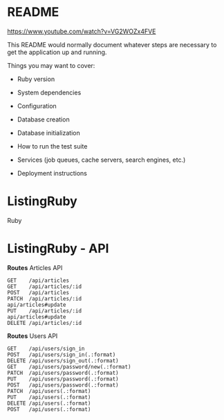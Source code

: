 # README
https://www.youtube.com/watch?v=VG2WOZx4FVE

This README would normally document whatever steps are necessary to get the
application up and running.

Things you may want to cover:

* Ruby version

* System dependencies

* Configuration

* Database creation

* Database initialization

* How to run the test suite

* Services (job queues, cache servers, search engines, etc.)

* Deployment instructions

# ListingRuby
Ruby

# ListingRuby - API
**Routes**
Articles API
```
GET    /api/articles
GET    /api/articles/:id
POST   /api/articles 
PATCH  /api/articles/:id                                                           api/articles#update
PUT    /api/articles/:id                                                              api/articles#update
DELETE /api/articles/:id
```
**Routes**
Users API
```
GET    /api/users/sign_in
POST   /api/users/sign_in(.:format)
DELETE /api/users/sign_out(.:format)
GET    /api/users/password/new(.:format)                        
PATCH  /api/users/password(.:format)                            
PUT    /api/users/password(.:format)                            
POST   /api/users/password(.:format)                            
PATCH  /api/users(.:format)                                     
PUT    /api/users(.:format)                                     
DELETE /api/users(.:format)                                     
POST   /api/users(.:format)                                     

```